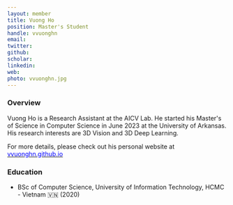 ```yaml
---
layout: member
title: Vuong Ho
position: Master's Student
handle: vvuonghn
email: 
twitter:
github: 
scholar: 
linkedin: 
web:
photo: vvuonghn.jpg
---
```

### Overview
Vuong Ho is a Research Assistant at the AICV Lab. He started his Master's of Science in Computer Science in June 2023 at the University of Arkansas. His research interests are 3D Vision and 3D Deep Learning.

For more details, please check out his personal website at [<span style="color:blue">vvuonghn.github.io</span>](https://vvuonghn.github.io/)




### Education 
- BSc of Computer Science, University of Information Technology, HCMC - Vietnam 🇻🇳 (2020)